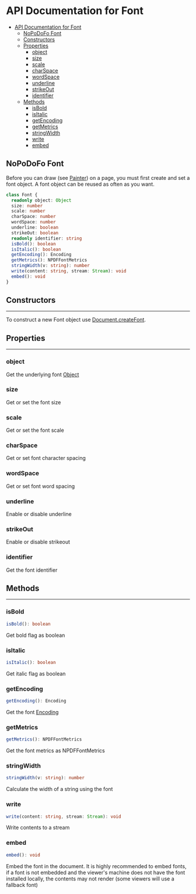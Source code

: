 # API Documentation for Font

- [API Documentation for Font](#api-documentation-for-font)
  - [NoPoDoFo Font](#nopodofo-font)
  - [Constructors](#constructors)
  - [Properties](#properties)
    - [object](#object)
    - [size](#size)
    - [scale](#scale)
    - [charSpace](#charspace)
    - [wordSpace](#wordspace)
    - [underline](#underline)
    - [strikeOut](#strikeout)
    - [identifier](#identifier)
  - [Methods](#methods)
    - [isBold](#isbold)
    - [isItalic](#isitalic)
    - [getEncoding](#getencoding)
    - [getMetrics](#getmetrics)
    - [stringWidth](#stringwidth)
    - [write](#write)
    - [embed](#embed)

## NoPoDoFo Font
Before you can draw (see [Painter](./painter.md)) on a page, you must first create and set a font object.
A font object can be reused as often as you want.
```typescript
class Font {
  readonly object: Object
  size: number
  scale: number
  charSpace: number
  wordSpace: number
  underline: boolean
  strikeOut: boolean
  readonly identifier: string
  isBold(): boolean
  isItalic(): boolean
  getEncoding(): Encoding
  getMetrics(): NPDFFontMetrics
  stringWidth(v: string): number
  write(content: string, stream: Stream): void
  embed(): void
}
```

## Constructors
-------------

To construct a new Font object use [Document.createFont](./document.md#createfont).

## Properties
--------------

### object
Get the underlying font [Object](./object.md)

### size
Get or set the font size

### scale
Get or set the font scale

### charSpace
Get or set font character spacing

### wordSpace
Get or set font word spacing

### underline
Enable or disable underline

### strikeOut
Enable or disable strikeout

### identifier
Get the font identifier

## Methods
----------

### isBold

```typescript
isBold(): boolean
```
Get bold flag as boolean

### isItalic
```typescript
isItalic(): boolean
```
Get italic flag as boolean

### getEncoding
```typescript
getEncoding(): Encoding
```
Get the font [Encoding](./encoding.md)

### getMetrics

```typescript
getMetrics(): NPDFFontMetrics
```
Get the font metrics as NPDFFontMetrics

### stringWidth
```typescript
stringWidth(v: string): number
```
Calculate the width of a string using the font

### write

```typescript
write(content: string, stream: Stream): void
```
Write contents to a stream

### embed

```typescript
embed(): void
```

Embed the font in the document. It is highly recommended to embed fonts, if a font is not embedded and
the viewer's machine does not have the font installed locally, the contents may not render (some viewers will use a fallback font)